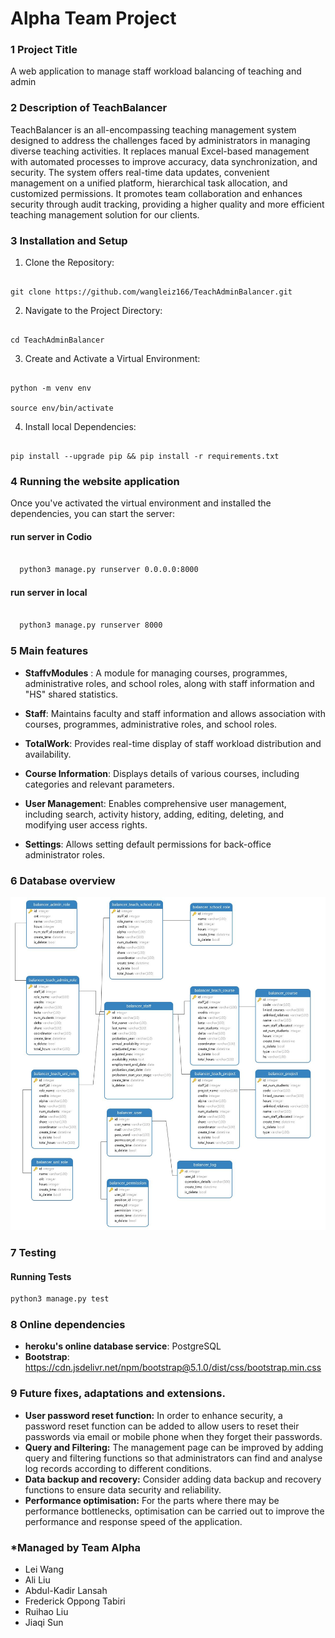 # Alpha Team Project



### 1 Project Title



A web application to manage staff workload balancing of teaching and admin



### 2 Description of TeachBalancer




TeachBalancer is an all-encompassing teaching management system designed to address the challenges faced by administrators in managing diverse teaching activities. It replaces manual Excel-based management with automated processes to improve accuracy, data synchronization, and security. The system offers real-time data updates, convenient management on a unified platform, hierarchical task allocation, and customized permissions. It promotes team collaboration and enhances security through audit tracking, providing a higher quality and more efficient teaching management solution for our clients.



### 3 Installation and Setup



1. Clone the Repository:

```

git clone https://github.com/wangleiz166/TeachAdminBalancer.git

```



2. Navigate to the Project Directory:

```

cd TeachAdminBalancer

```



3. Create and Activate a Virtual Environment:

```

python -m venv env

source env/bin/activate

```



4. Install local Dependencies:

```

pip install --upgrade pip && pip install -r requirements.txt

```



### 4 Running the website application



Once you've activated the virtual environment and installed the dependencies, you can start the server:


#### run server in Codio
```bash

  python3 manage.py runserver 0.0.0.0:8000

```

#### run server in local
```bash

  python3 manage.py runserver 8000

```



### 5 Main features

 - **StaffvModules** : A module for managing courses, programmes, administrative roles, and school roles, along with staff information and "HS" shared statistics.

 - **Staff**: Maintains faculty and staff information and allows association with courses, programmes, administrative roles, and school roles.

 - **TotalWork**: Provides real-time display of staff workload distribution and availability.

  - **Course Information**: Displays details of various courses, including categories and relevant parameters.

 - **User Managemen**t: Enables comprehensive user management, including search, activity history, adding, editing, deleting, and modifying user access rights.

 - **Settings**: Allows setting default permissions for back-office administrator roles.

### 6 Database overview
![enter image description here](https://github.com/wangleiz166/studyInAberdeen/blob/main/Diagram%201.jpg?raw=true)


### 7 Testing


#### Running Tests

```bash
python3 manage.py test

```


### 8 Online dependencies

- **heroku's online database service**: PostgreSQL
- **Bootstrap**: https://cdn.jsdelivr.net/npm/bootstrap@5.1.0/dist/css/bootstrap.min.css


### 9 Future fixes, adaptations and extensions.


- **User password reset function:**
In order to enhance security, a password reset function can be added to allow users to reset their passwords via email or mobile phone when they forget their passwords.
- **Query and Filtering:**
The management page can be improved by adding query and filtering functions so that administrators can find and analyse log records according to different conditions.
- **Data backup and recovery:**
Consider adding data backup and recovery functions to ensure data security and reliability.
- **Performance optimisation:**
For the parts where there may be performance bottlenecks, optimisation can be carried out to improve the performance and response speed of the application.



### *Managed by Team Alpha

- Lei Wang
- Ali Liu
- Abdul-Kadir Lansah
- Frederick Oppong Tabiri
- Ruihao Liu
- Jiaqi Sun
